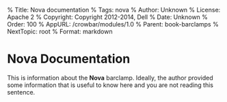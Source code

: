 % Title: Nova documentation
% Tags: nova
% Author: Unknown
% License: Apache 2
% Copyright: Copyright 2012-2014, Dell 
% Date: Unknown
% Order: 100
% AppURL: /crowbar/modules/1.0
% Parent: book-barclamps
% NextTopic: root
% Format: markdown

# Nova Documentation

This is information about the **Nova** barclamp. Ideally, the author provided some information that is 
useful to know here and you are not reading this sentence.

